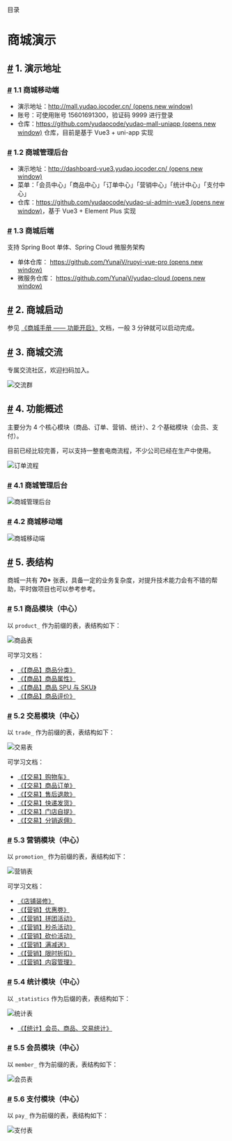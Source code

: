 目录

# 商城演示

## [#](#_1-演示地址) 1. 演示地址
### [#](#_1-1-商城移动端) 1.1 商城移动端

*   演示地址：[http://mall.yudao.iocoder.cn/ (opens new window)](http://mall.yudao.iocoder.cn/)
*   账号：可使用账号 15601691300，验证码 9999 进行登录
*   仓库：[https://github.com/yudaocode/yudao-mall-uniapp (opens new window)](https://github.com/yudaocode/yudao-mall-uniapp) 仓库，目前是基于 Vue3 + uni-app 实现

### [#](#_1-2-商城管理后台) 1.2 商城管理后台

*   演示地址：[http://dashboard-vue3.yudao.iocoder.cn/ (opens new window)](http://dashboard-vue3.yudao.iocoder.cn/)
*   菜单：「会员中心」「商品中心」「订单中心」「营销中心」「统计中心」「支付中心」
*   仓库：[https://github.com/yudaocode/yudao-ui-admin-vue3 (opens new window)](https://github.com/yudaocode/yudao-ui-admin-vue3)，基于 Vue3 + Element Plus 实现

### [#](#_1-3-商城后端) 1.3 商城后端

支持 Spring Boot 单体、Spring Cloud 微服务架构

*   单体仓库： [https://github.com/YunaiV/ruoyi-vue-pro (opens new window)](https://github.com/YunaiV/ruoyi-vue-pro)
*   微服务仓库： [https://github.com/YunaiV/yudao-cloud (opens new window)](https://github.com/YunaiV/yudao-cloud)

## [#](#_2-商城启动) 2. 商城启动

参见 [《商城手册 —— 功能开启》](/mall/build/) 文档，一般 3 分钟就可以启动完成。

## [#](#_3-商城交流) 3. 商城交流

专属交流社区，欢迎扫码加入。

![交流群](./static/zsxq_mall.png)

## [#](#_4-功能概述) 4. 功能概述

主要分为 4 个核心模块（商品、订单、营销、统计）、2 个基础模块（会员、支付）。

目前已经比较完善，可以支持一整套电商流程，不少公司已经在生产中使用。

![订单流程](./static/订单流程.png)

### [#](#_4-1-商城管理后台) 4.1 商城管理后台

![商城管理后台](./static/商城管理后台.png)

### [#](#_4-2-商城移动端) 4.2 商城移动端

![商城移动端](./static/商城移动端.png)

## [#](#_5-表结构) 5. 表结构

商城一共有 **70+** 张表，具备一定的业务复杂度，对提升技术能力会有不错的帮助，平时做项目也可以参考参考。

### [#](#_5-1-商品模块-中心) 5.1 商品模块（中心）

以 `product_` 作为前缀的表，表结构如下：

![商品表](./static/商品表.png)

可学习文档：

*   [《【商品】商品分类》](/mall/product-category/)
*   [《【商品】商品属性》](/mall/product-property/)
*   [《【商品】商品 SPU 与 SKU》](/mall/product-spu-sku/)
*   [《【商品】商品评价》](/mall/product-comment/)

### [#](#_5-2-交易模块-中心) 5.2 交易模块（中心）

以 `trade_` 作为前缀的表，表结构如下：

![交易表](./static/交易表.png)

可学习文档：

*   [《【交易】购物车》](/mall/trade-cart/)
*   [《【交易】商品订单》](/mall/trade-order/)
*   [《【交易】售后退款》](/mall/trade-aftersale/)
*   [《【交易】快递发货》](/mall/trade-delivery-express/)
*   [《【交易】门店自提》](/mall/trade-delivery-pickup/)
*   [《【交易】分销返佣》](/mall/trade-brokerage/)

### [#](#_5-3-营销模块-中心) 5.3 营销模块（中心）

以 `promotion_` 作为前缀的表，表结构如下：

![营销表](./static/营销表.png)

可学习文档：

*   [《店铺装修》](/mall/diy/)
*   [《【营销】优惠劵》](/mall/promotion-coupon/)
*   [《【营销】拼团活动》](/mall/promotion-combination/)
*   [《【营销】秒杀活动》](/mall/seckill-combination/)
*   [《【营销】砍价活动》](/mall/seckill-bargain/)
*   [《【营销】满减送》](/mall/promotion-record/)
*   [《【营销】限时折扣》](/mall/promotion-discount/)
*   [《【营销】内容管理》](/mall/promotion-content/)

### [#](#_5-4-统计模块-中心) 5.4 统计模块（中心）

以 `_statistics` 作为后缀的表，表结构如下：

![统计表](./static/统计表.png)

*   [《【统计】会员、商品、交易统计》](/mall/statistics/)

### [#](#_5-5-会员模块-中心) 5.5 会员模块（中心）

以 `member_` 作为前缀的表，表结构如下：

![会员表](./static/会员表.png)

### [#](#_5-6-支付模块-中心) 5.6 支付模块（中心）

以 `pay_` 作为前缀的表，表结构如下：

![支付表](./static/支付表.png)